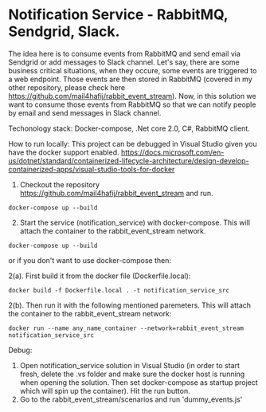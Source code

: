 # Notification Service - RabbitMQ, Sendgrid, Slack.
The idea here is to consume events from RabbitMQ and send email via Sendgrid or add messages to Slack channel. Let's say, there are some business critical situations, when they occure, some events are triggered to a web endpoint. Those events are then stored in RabbitMQ (covered in my other repository, please check here https://github.com/mail4hafij/rabbit_event_stream). Now, in this solution we want to consume those events from RabbitMQ so that we can notify people by email and send messages in Slack channel. 

Techonology stack: Docker-compose, .Net core 2.0, C#, RabbitMQ client.

How to run locally:
This project can be debugged in Visual Studio given you have the docker support enabled. 
https://docs.microsoft.com/en-us/dotnet/standard/containerized-lifecycle-architecture/design-develop-containerized-apps/visual-studio-tools-for-docker

1. Checkout the repository https://github.com/mail4hafij/rabbit_event_stream and run.
  
  ``` docker-compose up --build ```

2. Start the service (notification_service) with docker-compose. This will attach the container to the rabbit_event_stream network. 

  ``` docker-compose up --build ```   

or if you don't want to use docker-compose then:  

2(a). First build it from the docker file (Dockerfile.local): 
  
  ``` docker build -f Dockerfile.local . -t notification_service_src ```  

2(b). Then run it with the following mentioned paremeters. This will attach the container to the rabbit_event_stream network:
  
  ``` docker run --name any_name_container --network=rabbit_event_stream notification_service_src ``` 

Debug:
1. Open notification_service solution in Visual Studio (in order to start fresh, delete the .vs folder and make sure the docker host is running when opening the solution. Then set docker-compose as startup project which will spin up the container). Hit the run button.
2. Go to the rabbit_event_stream/scenarios and run 'dummy_events.js'
